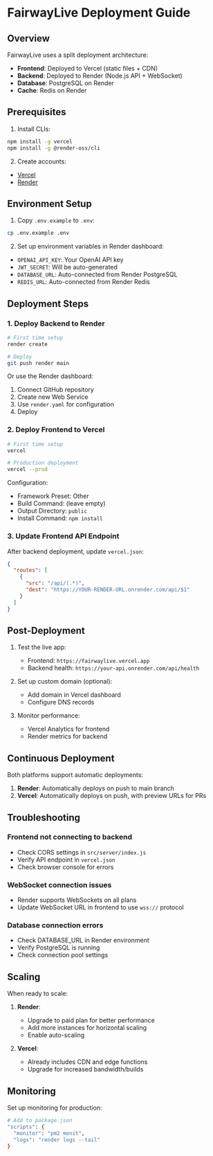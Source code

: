 # FairwayLive Deployment Guide

## Overview
FairwayLive uses a split deployment architecture:
- **Frontend**: Deployed to Vercel (static files + CDN)
- **Backend**: Deployed to Render (Node.js API + WebSocket)
- **Database**: PostgreSQL on Render
- **Cache**: Redis on Render

## Prerequisites

1. Install CLIs:
```bash
npm install -g vercel
npm install -g @render-oss/cli
```

2. Create accounts:
- [Vercel](https://vercel.com)
- [Render](https://render.com)

## Environment Setup

1. Copy `.env.example` to `.env`:
```bash
cp .env.example .env
```

2. Set up environment variables in Render dashboard:
- `OPENAI_API_KEY`: Your OpenAI API key
- `JWT_SECRET`: Will be auto-generated
- `DATABASE_URL`: Auto-connected from Render PostgreSQL
- `REDIS_URL`: Auto-connected from Render Redis

## Deployment Steps

### 1. Deploy Backend to Render

```bash
# First time setup
render create

# Deploy
git push render main
```

Or use the Render dashboard:
1. Connect GitHub repository
2. Create new Web Service
3. Use `render.yaml` for configuration
4. Deploy

### 2. Deploy Frontend to Vercel

```bash
# First time setup
vercel

# Production deployment
vercel --prod
```

Configuration:
- Framework Preset: Other
- Build Command: (leave empty)
- Output Directory: `public`
- Install Command: `npm install`

### 3. Update Frontend API Endpoint

After backend deployment, update `vercel.json`:
```json
{
  "routes": [
    {
      "src": "/api/(.*)",
      "dest": "https://YOUR-RENDER-URL.onrender.com/api/$1"
    }
  ]
}
```

## Post-Deployment

1. Test the live app:
   - Frontend: `https://fairwaylive.vercel.app`
   - Backend health: `https://your-api.onrender.com/api/health`

2. Set up custom domain (optional):
   - Add domain in Vercel dashboard
   - Configure DNS records

3. Monitor performance:
   - Vercel Analytics for frontend
   - Render metrics for backend

## Continuous Deployment

Both platforms support automatic deployments:

1. **Render**: Automatically deploys on push to main branch
2. **Vercel**: Automatically deploys on push, with preview URLs for PRs

## Troubleshooting

### Frontend not connecting to backend
- Check CORS settings in `src/server/index.js`
- Verify API endpoint in `vercel.json`
- Check browser console for errors

### WebSocket connection issues
- Render supports WebSockets on all plans
- Update WebSocket URL in frontend to use `wss://` protocol

### Database connection errors
- Check DATABASE_URL in Render environment
- Verify PostgreSQL is running
- Check connection pool settings

## Scaling

When ready to scale:

1. **Render**:
   - Upgrade to paid plan for better performance
   - Add more instances for horizontal scaling
   - Enable auto-scaling

2. **Vercel**:
   - Already includes CDN and edge functions
   - Upgrade for increased bandwidth/builds

## Monitoring

Set up monitoring for production:
```bash
# Add to package.json
"scripts": {
  "monitor": "pm2 monit",
  "logs": "render logs --tail"
}
```